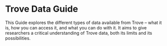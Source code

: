 # Trove Data Guide

This Guide explores the different types of data available from Trove – what it is, how you can access it, and what you can do with it. It aims to give researchers a critical understanding of Trove data, both its limits and its possibilities.

```{tableofcontents}
```
